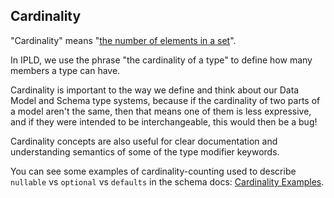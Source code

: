 Cardinality
-----------

"Cardinality" means "[the number of elements in a set](https://en.wikipedia.org/wiki/Cardinality)".

In IPLD, we use the phrase "the cardinality of a type" to define how many members a type can have.

Cardinality is important to the way we define and think about our Data Model and Schema type systems,
because if the cardinality of two parts of a model aren't the same, then that means one of them is less expressive,
and if they were intended to be interchangeable, this would then be a bug!

Cardinality concepts are also useful for clear documentation and understanding semantics of some of the type
modifier keywords.

You can see some examples of cardinality-counting used to describe `nullable` vs `optional` vs `defaults`
in the schema docs: [Cardinality Examples](/schemas/schema-kinds.md#cardinality-examples).

